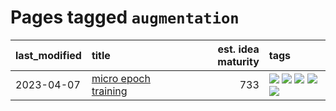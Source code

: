 # Pages tagged `augmentation`

|last_modified|title|est. idea maturity|tags
|:---|:---|---:|:---|
|2023-04-07|[micro epoch training](../micro-epoch.md)|733|[![](https://img.shields.io/badge/tag-augmentation-3a9a4f)](../tags/augmentation.md) [![](https://img.shields.io/badge/tag-dataset-98b52b)](../tags/dataset.md) [![](https://img.shields.io/badge/tag-heuristics-d9f12f)](../tags/heuristics.md) [![](https://img.shields.io/badge/tag-tooling-76bb24)](../tags/tooling.md) [![](https://img.shields.io/badge/tag-training-fe76cf)](../tags/training.md)|